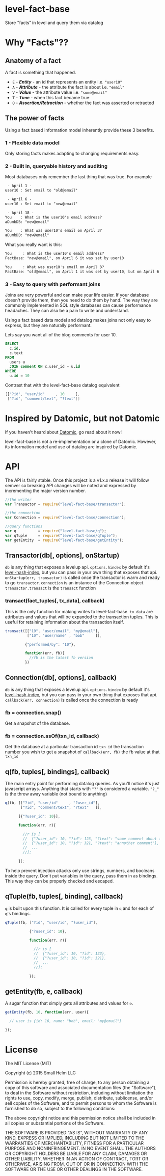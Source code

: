 # level-fact-base
Store "facts" in level and query them via datalog

# Why "Facts"??

## Anatomy of a fact
A fact is something that happened.

 * `E` - ***Entity*** - an id that represents an entity i.e. `"user10"`
 * `A` - ***Attribute*** - the attribute the fact is about i.e. `"email"`
 * `V` - ***Value*** - the attribute value i.e. `"some@email"`
 * `T` - ***Time*** - when this fact became true
 * `O` - ***Assertion/Retraction*** - whether the fact was asserted or retracted

## The power of facts
Using a fact based information model inherently provide these 3 benefits.

### 1 - Flexible data model
Only storing facts makes adapting to changing requirements easy.

### 2 - Built in, queryable history and auditing
Most databases only remember the last thing that was true. For example

```txt
 - April 1 -
user10 : Set email to "old@email"

 - April 6 -
user10 : Set email to "new@email"

 - April 18 -
You    : What is the user10's email address?
aDumbDB: "new@email"

You    : What was user10's email on April 3?
aDumbDB: "new@email"
```
What you really want is this:
```txt
You     : What is the user10's email address?
FactBase: "new@email", on April 6 it was set by user10

You     : What was user10's email on April 3?
FactBase: "old@email", on April 1 it was set by user10, but on April 6 it was unset by user10
```

### 3 - Easy to query with performant joins
Joins are very powerful and can make your life easier. If your database doesn't provide them, then you need to do them by hand. The way they are commonly implemented in SQL style databases can cause performance headaches. They can also be a pain to write and understand.

Using a fact based data model and datalog makes joins not only easy to express, but they are naturally performant.

Lets say you want all of the blog comments for user 10.
```sql
SELECT
  c.id,
  c.text
FROM
  users u
  JOIN comment ON c.user_id = u.id
WHERE
  u.id = 10
```
Contrast that with the level-fact-base datalog equivalent
```js
[["?id", "user/id"     , 10     ],
 ["?id", "comment/text", "?text"]]
```

# Inspired by Datomic, but not Datomic
If you haven't heard about [Datomic](http://www.datomic.com/), go read about it now!

level-fact-base is not a re-implementation or a clone of Datomic. However, its information model and use of datalog are inspired by Datomic.

# API

The API is fairly stable. Once this project is a v1.x.x release it will follow semver so breaking API changes will be noted and expressed by incrementing the major version number.

```js
//the writer
var Transactor = require("level-fact-base/transactor");

//the connection
var Connection = require("level-fact-base/connection");

//query functions
var q          = require("level-fact-base/q");
var qTuple     = require("level-fact-base/qTuple");
var getEntity  = require("level-fact-base/getEntity");
```


## Transactor(db[, options], onStartup)
`db` is any thing that exposes a levelup api.
`options.hindex` by default it's [level-hash-index](https://github.com/smallhelm/level-hash-index), but you can pass in your own thing that exposes that api.
`onStartup(err, transactor)` is called once the transactor is warm and ready to go
`transactor.connection` is an instance of the Connection object
`transactor.transact` is the `transact` function

### transact(fact\_tuples[, tx\_data], callback)
This is the only function for making writes to level-fact-base. `tx_data` are attributes and values that will be expanded to the transaction tuples. This is useful for retaining information about the transaction itself.

```js
transact([["10", "user/email", "my@email"],
          ["10", "user/name" , "bob"     ]],

         {"performed/by": "10"},

         function(err, fb){
           //fb is the latest fb version
         })
```

## Connection(db[, options], callback)
`db` is any thing that exposes a levelup api.
`options.hindex` by default it's [level-hash-index](https://github.com/smallhelm/level-hash-index), but you can pass in your own thing that exposes that api.
`callback(err, connection)` is called once the connection is ready

### fb = connection.snap()
Get a snapshot of the database.

### fb = connection.asOf(txn\_id, callback)
Get the database at a particular transaction id
`txn_id` the transaction number you wish to get a snapshot of
`callback(err, fb)` the fb value at that `txn_id`

## q(fb, tuples[, bindings], callback)
The main entry point for performing datalog queries. As you'll notice it's just javascript arrays. Anything that starts with `"?"` is considered a variable. `"?_"` is the throw away variable (not bound to anything)

```js
q(fb, [["?id", "user/id"     , "?user_id"],
       ["?id", "comment/text", "?text"   ]],

      [{"?user_id": 10}],

      function(err, r){

        //r is [
        //  {"?user_id": 10, "?id": 123, "?text": "some comment about the post..."},
        //  {"?user_id": 10, "?id": 321, "?text": "annother comment"},
        //  ...
        //];

      });
```
To help prevent injection attacks only use strings, numbers, and booleans inside the query. Don't put variables in the query, pass them in as bindings. This way they can be properly checked and escaped.

## qTuple(fb, tuples[, binding], callback)
`q` is built upon this function. It is called for every tuple in `q` and for each of `q`'s bindings.

```js
qTuple(fb, ["?id", "user/id", "?user_id"],

           {"?user_id": 10},

           function(err, r){

             //r is [
             //  {"?user_id": 10, "?id": 123},
             //  {"?user_id": 10, "?id": 321},
             //  ...
             //];

           });
```

## getEntity(fb, e, callback)
A sugar function that simply gets all attributes and values for `e`.

```js
getEntity(fb, 10, function(err, user){

  // user is {id: 10, name: "bob", email: "my@email"}

});
```

# License

The MIT License (MIT)

Copyright (c) 2015 Small Helm LLC

Permission is hereby granted, free of charge, to any person obtaining a copy
of this software and associated documentation files (the "Software"), to deal
in the Software without restriction, including without limitation the rights
to use, copy, modify, merge, publish, distribute, sublicense, and/or sell
copies of the Software, and to permit persons to whom the Software is
furnished to do so, subject to the following conditions:

The above copyright notice and this permission notice shall be included in all
copies or substantial portions of the Software.

THE SOFTWARE IS PROVIDED "AS IS", WITHOUT WARRANTY OF ANY KIND, EXPRESS OR
IMPLIED, INCLUDING BUT NOT LIMITED TO THE WARRANTIES OF MERCHANTABILITY,
FITNESS FOR A PARTICULAR PURPOSE AND NONINFRINGEMENT. IN NO EVENT SHALL THE
AUTHORS OR COPYRIGHT HOLDERS BE LIABLE FOR ANY CLAIM, DAMAGES OR OTHER
LIABILITY, WHETHER IN AN ACTION OF CONTRACT, TORT OR OTHERWISE, ARISING FROM,
OUT OF OR IN CONNECTION WITH THE SOFTWARE OR THE USE OR OTHER DEALINGS IN THE
SOFTWARE.
